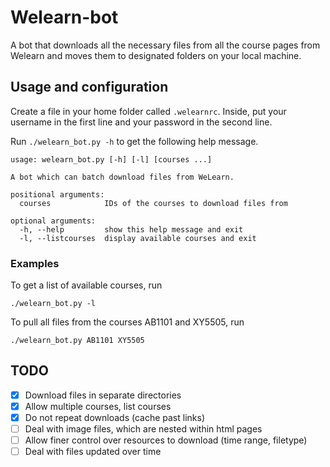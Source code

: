 # Welearn-bot
A bot that downloads all the necessary files from all the course pages from Welearn and moves them to designated folders on your local machine.

## Usage and configuration
Create a file in your home folder called `.welearnrc`. Inside, put your username in the first line and your password in the second line.

Run `./welearn_bot.py -h` to get the following help message.
```
usage: welearn_bot.py [-h] [-l] [courses ...]

A bot which can batch download files from WeLearn.

positional arguments:
  courses            IDs of the courses to download files from

optional arguments:
  -h, --help         show this help message and exit
  -l, --listcourses  display available courses and exit
```

### Examples
To get a list of available courses, run
```
./welearn_bot.py -l
```
To pull all files from the courses AB1101 and XY5505, run 
```
./welearn_bot.py AB1101 XY5505
```

## TODO
- [x] Download files in separate directories
- [x] Allow multiple courses, list courses
- [x] Do not repeat downloads (cache past links)
- [ ] Deal with image files, which are nested within html pages
- [ ] Allow finer control over resources to download (time range, filetype)
- [ ] Deal with files updated over time
